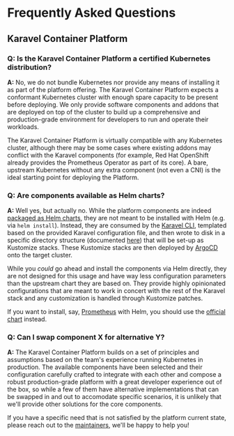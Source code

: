 # Frequently Asked Questions

## Karavel Container Platform

### Q: Is the Karavel Container Platform a certified Kubernetes distribution?

**A:** No, we do not bundle Kubernetes nor provide any means of installing it as part of the platform offering. 
The Karavel Container Platform expects a conformant Kubernetes cluster with enough spare capacity to be present before deploying. 
We only provide software components and addons that are deployed on top of the cluster to build up a comprehensive and 
production-grade environment for developers to run and operate their workloads.

The Karavel Container Platform is virtually compatible with any Kubernetes cluster, although there may be some cases where existing addons
may conflict with the Karavel components (for example, Red Hat OpenShift already provides the Prometheus Operator as part of its
core). A bare, upstream Kubernetes without any extra component (not even a CNI) is the ideal starting point for deploying the Platform.

### Q: Are components available as Helm charts?

**A:** Well yes, but actually no. While the platform components are indeed 
[packaged as Helm charts](https://github.com/projectkaravel/platform/tree/master/components), they are not meant to be installed
with Helm (e.g. via `helm install`). Instead, they are consumed by the [Karavel CLI], templated based on the provided
Karavel configuration file, and then wrote to disk in a specific directory structure (documented [here](quickstart.md#bootstrap)) that
will be set-up as Kustomize stacks. These Kustomize stacks are then deployed by [ArgoCD] onto the target cluster.  

While you *could* go ahead and install the components via Helm directly, they are not designed for this usage and have way less 
configuration parameters than the upstream chart they are based on. They provide highly opinionated configurations
that are meant to work in concert with the rest of the Karavel stack and any customization is handled through Kustomize patches. 

If you want to install, say, [Prometheus] with Helm, you should use the [official chart](https://artifacthub.io/packages/helm/prometheus-community/kube-prometheus-stack) 
instead.

### Q: Can I swap component X for alternative Y?

**A:** The Karavel Container Platform builds on a set of principles and assumptions based on the team's experience running Kubernetes in production.
The available components have been selected and their configuration carefully crafted to integrate with each other and compose a robust
production-grade platform with a great developer experience out of the box, so while a few of them have alternative implementations that can be swapped
in and out to accomodate specific scenarios, it is unlikely that we'll provide other solutions for the core components.

If you have a specific need that is not satisfied by the platform current state, please reach out to the [maintainers], we'll be happy to help you!

[ArgoCD]: components/core/argocd.md
[Karavel CLI]: cli.md
[Prometheus]: https://prometheus.io
[maintainers]: https://github.com/projectkaravel/platform/graphs/contributors

